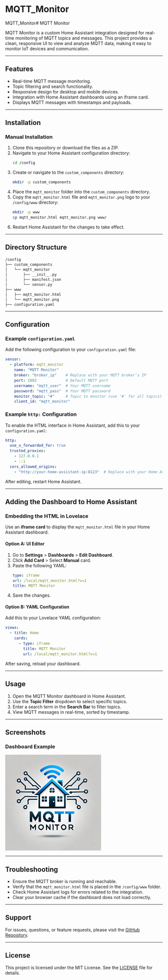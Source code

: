 # MQTT_Monitor
MQTT_Monitor# MQTT Monitor

MQTT Monitor is a custom Home Assistant integration designed for real-time monitoring of MQTT topics and messages. This project provides a clean, responsive UI to view and analyze MQTT data, making it easy to monitor IoT devices and communication.

---

## Features
- Real-time MQTT message monitoring.
- Topic filtering and search functionality.
- Responsive design for desktop and mobile devices.
- Integration with Home Assistant dashboards using an iframe card.
- Displays MQTT messages with timestamps and payloads.

---

## Installation

### Manual Installation
1. Clone this repository or download the files as a ZIP.
2. Navigate to your Home Assistant configuration directory:
   ```bash
   cd /config
   ```
3. Create or navigate to the `custom_components` directory:
   ```bash
   mkdir -p custom_components
   ```
4. Place the `mqtt_monitor` folder into the `custom_components` directory.
5. Copy the `mqtt_monitor.html` file and `mqtt_monitor.png` logo to your `/config/www` directory:
   ```bash
   mkdir -p www
   cp mqtt_monitor.html mqtt_monitor.png www/
   ```
6. Restart Home Assistant for the changes to take effect.

---

## Directory Structure
```
/config
├── custom_components
│   └── mqtt_monitor
│       ├── __init__.py
│       ├── manifest.json
│       └── sensor.py
├── www
│   ├── mqtt_monitor.html
│   └── mqtt_monitor.png
├── configuration.yaml
```

---

## Configuration

### Example `configuration.yaml`
Add the following configuration to your `configuration.yaml` file:
```yaml
sensor:
  - platform: mqtt_monitor
    name: "MQTT Monitor"
    broker: "broker_ip"    # Replace with your MQTT broker's IP
    port: 1883             # Default MQTT port
    username: "mqtt_user"  # Your MQTT username
    password: "mqtt_pass"  # Your MQTT password
    monitor_topic: "#"     # Topic to monitor (use '#' for all topics)
    client_id: "mqtt_monitor"
```

### Example `http:` Configuration
To enable the HTML interface in Home Assistant, add this to your `configuration.yaml`:
```yaml
http:
  use_x_forwarded_for: true
  trusted_proxies:
    - 127.0.0.1
    - ::1
  cors_allowed_origins:
    - "http://your-home-assistant-ip:8123"  # Replace with your Home Assistant IP or hostname
```
After editing, restart Home Assistant.

---

## Adding the Dashboard to Home Assistant

### Embedding the HTML in Lovelace
Use an **iframe card** to display the `mqtt_monitor.html` file in your Home Assistant dashboard.

#### Option A: UI Editor
1. Go to **Settings** > **Dashboards** > **Edit Dashboard**.
2. Click **Add Card** > Select **Manual** card.
3. Paste the following YAML:
   ```yaml
   type: iframe
   url: /local/mqtt_monitor.html?v=1
   title: MQTT Monitor
   ```
4. Save the changes.

#### Option B: YAML Configuration
Add this to your Lovelace YAML configuration:
```yaml
views:
  - title: Home
    cards:
      - type: iframe
        title: MQTT Monitor
        url: /local/mqtt_monitor.html?v=1
```
After saving, reload your dashboard.

---

## Usage
1. Open the MQTT Monitor dashboard in Home Assistant.
2. Use the **Topic Filter** dropdown to select specific topics.
3. Enter a search term in the **Search Bar** to filter topics.
4. View MQTT messages in real-time, sorted by timestamp.

---

## Screenshots

### Dashboard Example
![MQTT Monitor UI](mqtt_monitor.png)

---

## Troubleshooting
- Ensure the MQTT broker is running and reachable.
- Verify that the `mqtt_monitor.html` file is placed in the `/config/www` folder.
- Check Home Assistant logs for errors related to the integration.
- Clear your browser cache if the dashboard does not load correctly.

---

## Support
For issues, questions, or feature requests, please visit the [GitHub Repository](https://github.com/mantiz010/mqtt-monitor).

---

## License
This project is licensed under the MIT License. See the [LICENSE](LICENSE) file for details.
